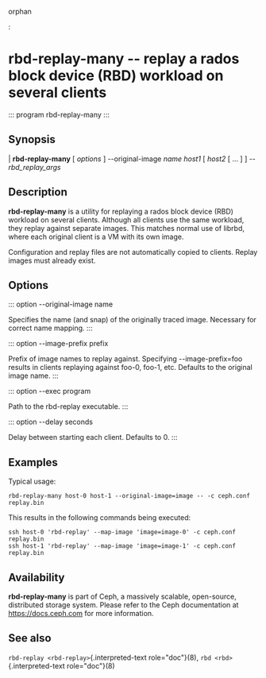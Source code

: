 orphan

:   

# rbd-replay-many \-- replay a rados block device (RBD) workload on several clients

::: program
rbd-replay-many
:::

## Synopsis

| **rbd-replay-many** \[ *options* \] \--original-image *name* *host1*
  \[ *host2* \[ \... \] \] \-- *rbd_replay_args*

## Description

**rbd-replay-many** is a utility for replaying a rados block device
(RBD) workload on several clients. Although all clients use the same
workload, they replay against separate images. This matches normal use
of librbd, where each original client is a VM with its own image.

Configuration and replay files are not automatically copied to clients.
Replay images must already exist.

## Options

::: option
\--original-image name

Specifies the name (and snap) of the originally traced image. Necessary
for correct name mapping.
:::

::: option
\--image-prefix prefix

Prefix of image names to replay against. Specifying \--image-prefix=foo
results in clients replaying against foo-0, foo-1, etc. Defaults to the
original image name.
:::

::: option
\--exec program

Path to the rbd-replay executable.
:::

::: option
\--delay seconds

Delay between starting each client. Defaults to 0.
:::

## Examples

Typical usage:

    rbd-replay-many host-0 host-1 --original-image=image -- -c ceph.conf replay.bin

This results in the following commands being executed:

    ssh host-0 'rbd-replay' --map-image 'image=image-0' -c ceph.conf replay.bin
    ssh host-1 'rbd-replay' --map-image 'image=image-1' -c ceph.conf replay.bin

## Availability

**rbd-replay-many** is part of Ceph, a massively scalable, open-source,
distributed storage system. Please refer to the Ceph documentation at
<https://docs.ceph.com> for more information.

## See also

`rbd-replay <rbd-replay>`{.interpreted-text role="doc"}(8),
`rbd <rbd>`{.interpreted-text role="doc"}(8)
